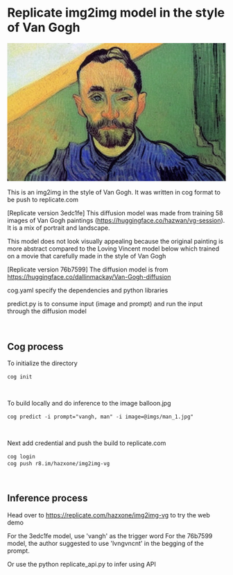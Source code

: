 # Replicate img2img model in the style of Van Gogh

![Screenshot](imgs/output-man.png)

This is an img2img in the style of Van Gogh.
It was written in cog format to be push to replicate.com

[Replicate version 3edc1fe]
This diffusion model was made from training 58 images of Van Gogh paintings (https://huggingface.co/hazwan/vg-session).
It is a mix of portrait and landscape.

This model does not look visually appealing because the original painting is more abstract compared to the Loving Vincent model below which trained on a movie that carefully made in the style of Van Gogh

[Replicate version 76b7599]
The diffusion model is from https://huggingface.co/dallinmackay/Van-Gogh-diffusion

cog.yaml specify the dependencies and python libraries

predict.py is to consume input (image and prompt) and run the input through the diffusion model

&nbsp;

## Cog process

To initialize the directory
```
cog init
```
&nbsp;

To build locally and do inference to the image balloon.jpg
```
cog predict -i prompt="vangh, man" -i image=@imgs/man_1.jpg"
```
&nbsp;

Next add credential and push the build to replicate.com
```
cog login
cog push r8.im/hazxone/img2img-vg
```


&nbsp;

## Inference process

Head over to https://replicate.com/hazxone/img2img-vg to try the web demo

For the 3edc1fe model, use 'vangh' as the trigger word
For the 76b7599 model, the author suggested to use 'lvngvncnt' in the begging of the prompt.

Or use the python replicate_api.py to infer using API
